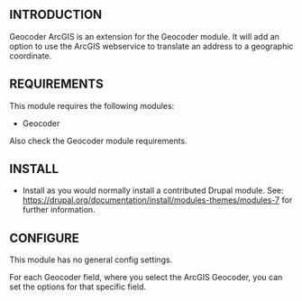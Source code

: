 INTRODUCTION
------------

Geocoder ArcGIS is an extension for the Geocoder module. It will add an option
to use the ArcGIS webservice to translate an address to a geographic coordinate.

REQUIREMENTS
------------

This module requires the following modules:

 * Geocoder

Also check the Geocoder module requirements.

INSTALL
-------

 * Install as you would normally install a contributed Drupal module. See:
   https://drupal.org/documentation/install/modules-themes/modules-7
   for further information.

CONFIGURE
---------

This module has no general config settings.

For each Geocoder field, where you select the ArcGIS Geocoder, you can set the
options for that specific field.
